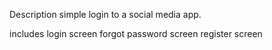 Description 
simple login to a social media app.

includes
login screen
forgot password screen
register screen 
